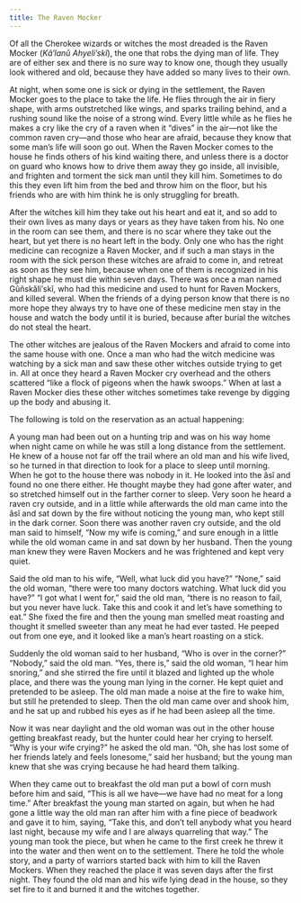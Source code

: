 ```yaml
---
title: The Raven Mocker
---
```


Of all the Cherokee wizards or witches the most dreaded is the Raven Mocker (_Kâ′lanû Ahyeli′skĭ_), the one that robs the dying man of life. They are of either sex and there is no sure way to know one, though they usually look withered and old, because they have added so many lives to their own.

At night, when some one is sick or dying in the settlement, the Raven Mocker goes to the place to take the life. He flies through the air in fiery shape, with arms outstretched like wings, and sparks trailing behind, and a rushing sound like the noise of a strong wind. Every little while as he flies he makes a cry like the cry of a raven when it “dives” in the air—not like the common raven cry—and those who hear are afraid, because they know that some man’s life will soon go out. When the Raven Mocker comes to the house he finds others of his kind waiting there, and unless there is a doctor on guard who knows how to drive them away they go inside, all invisible, and frighten and torment the sick man until they kill him. Sometimes to do this they even lift him from the bed and throw him on the floor, but his friends who are with him think he is only struggling for breath.

After the witches kill him they take out his heart and eat it, and so add to their own lives as many days or years as they have taken from his. No one in the room can see them, and there is no scar where they take out the heart, but yet there is no heart left in the body. Only one who has the right medicine can recognize a Raven Mocker, and if such a man stays in the room with the sick person these witches are afraid to come in, and retreat as soon as they see him, because when one of them is recognized in his right shape he must die within seven days. There was once a man named Gûñskăli′skĭ, who had this medicine and used to hunt for Raven Mockers, and killed several. When the friends of a dying person know that there is no more hope they always try to have one of these medicine men stay in the house and watch the body until it is buried, because after burial the witches do not steal the heart.

The other witches are jealous of the Raven Mockers and afraid to come into the same house with one. Once a man who had the witch medicine was watching by a sick man and saw these other witches outside trying to get in. All at once they heard a Raven Mocker cry overhead and the others scattered “like a flock of pigeons when the hawk swoops.” When at last a Raven Mocker dies these other witches sometimes take revenge by digging up the body and abusing it.

The following is told on the reservation as an actual happening:

A young man had been out on a hunting trip and was on his way home when night came on while he was still a long distance from the settlement. He knew of a house not far off the trail where an old man and his wife lived, so he turned in that direction to look for a place to sleep until morning. When he got to the house there was nobody in it. He looked into the âsĭ and found no one there either. He thought maybe they had gone after water, and so stretched himself out in the farther corner to sleep. Very soon he heard a raven cry outside, and in a little while afterwards the old man came into the âsĭ and sat down by the fire without noticing the young man, who kept still in the dark corner. Soon there was another raven cry outside, and the old man said to himself, “Now my wife is coming,” and sure enough in a little while the old woman came in and sat down by her husband. Then the young man knew they were Raven Mockers and he was frightened and kept very quiet.

Said the old man to his wife, “Well, what luck did you have?” “None,” said the old woman, “there were too many doctors watching. What luck did you have?” “I got what I went for,” said the old man, “there is no reason to fail, but you never have luck. Take this and cook it and let’s have something to eat.” She fixed the fire and then the young man smelled meat roasting and thought it smelled sweeter than any meat he had ever tasted. He peeped out from one eye, and it looked like a man’s heart roasting on a stick.

Suddenly the old woman said to her husband, “Who is over in the corner?” “Nobody,” said the old man. “Yes, there is,” said the old woman, “I hear him snoring,” and she stirred the fire until it blazed and lighted up the whole place, and there was the young man lying in the corner. He kept quiet and pretended to be asleep. The old man made a noise at the fire to wake him, but still he pretended to sleep. Then the old man came over and shook him, and he sat up and rubbed his eyes as if he had been asleep all the time.

Now it was near daylight and the old woman was out in the other house getting breakfast ready, but the hunter could hear her crying to herself. “Why is your wife crying?” he asked the old man. “Oh, she has lost some of her friends lately and feels lonesome,” said her husband; but the young man knew that she was crying because he had heard them talking.

When they came out to breakfast the old man put a bowl of corn mush before him and said, “This is all we have—we have had no meat for a long time.” After breakfast the young man started on again, but when he had gone a little way the old man ran after him with a fine piece of beadwork and gave it to him, saying, “Take this, and don’t tell anybody what you heard last night, because my wife and I are always quarreling that way.” The young man took the piece, but when he came to the first creek he threw it into the water and then went on to the settlement. There he told the whole story, and a party of warriors started back with him to kill the Raven Mockers. When they reached the place it was seven days after the first night. They found the old man and his wife lying dead in the house, so they set fire to it and burned it and the witches together.
